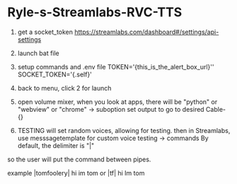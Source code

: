 # Ryle-s-Streamlabs-RVC-TTS

1) get a socket_token
https://streamlabs.com/dashboard#/settings/api-settings
2)  launch bat file

3) setup commands and .env file
TOKEN='{this_is_the_alert_box_url}''
SOCKET_TOKEN='{.self}'

4) back to menu, click 2 for launch

5) open volume mixer, when you look at apps, there will be "python" or "webview" or "chrome" -> suboption 
set output to go to desired Cable-{}

6) TESTING will set random voices, allowing for testing. then in Streamlabs, use messsagetemplate for custom voice testing -> commands
By default, the delimiter is "|"

so the user will put the command between pipes. 

example
|tomfoolery| hi im tom
or
|tf| hi Im tom
